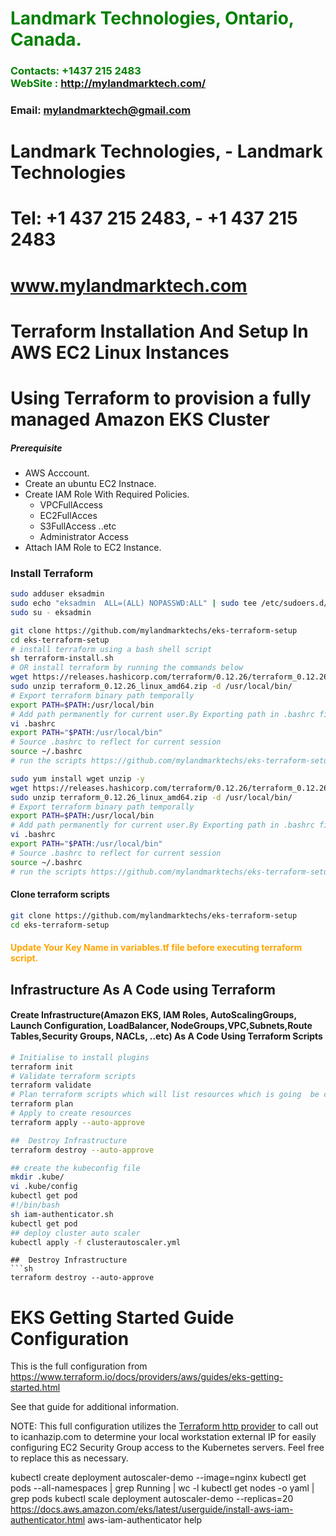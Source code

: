 #  **<span style="color:green">Landmark Technologies, Ontario, Canada.</span>**
### **<span style="color:green">Contacts: +1437 215 2483<br> WebSite : <http://mylandmarktech.com/></span>**
### **Email: mylandmarktech@gmail.com**
# Landmark Technologies,  -    Landmark Technologies 
# Tel: +1 437 215 2483,   -     +1 437 215 2483 
#    www.mylandmarktech.com 
# Terraform Installation And Setup In AWS EC2 Linux Instances
#  Using Terraform to provision a fully managed Amazon EKS Cluster

##### Prerequisite
+ AWS Acccount.
+ Create an ubuntu EC2 Instnace.
+ Create IAM Role With Required Policies.
   + VPCFullAccess
   + EC2FullAcces
   + S3FullAccess  ..etc
   + Administrator Access
+ Attach IAM Role to EC2 Instance.

### Install Terraform
```sh
sudo adduser eksadmin
sudo echo "eksadmin  ALL=(ALL) NOPASSWD:ALL" | sudo tee /etc/sudoers.d/eksadmin
sudo su - eksadmin
```
``` sh
git clone https://github.com/mylandmarktechs/eks-terraform-setup
cd eks-terraform-setup
# install terraform using a bash shell script
sh terraform-install.sh
# OR install terraform by running the commands below
wget https://releases.hashicorp.com/terraform/0.12.26/terraform_0.12.26_linux_amd64.zip
sudo unzip terraform_0.12.26_linux_amd64.zip -d /usr/local/bin/
# Export terraform binary path temporally
export PATH=$PATH:/usr/local/bin
# Add path permanently for current user.By Exporting path in .bashrc file at end of file.
vi .bashrc
export PATH="$PATH:/usr/local/bin"
# Source .bashrc to reflect for current session
source ~/.bashrc  
# run the scripts https://github.com/mylandmarktechs/eks-terraform-setup/blob/main/terraform-install.sh

sudo yum install wget unzip -y
wget https://releases.hashicorp.com/terraform/0.12.26/terraform_0.12.26_linux_amd64.zip
sudo unzip terraform_0.12.26_linux_amd64.zip -d /usr/local/bin/
# Export terraform binary path temporally
export PATH=$PATH:/usr/local/bin
# Add path permanently for current user.By Exporting path in .bashrc file at end of file.
vi .bashrc
export PATH="$PATH:/usr/local/bin"
# Source .bashrc to reflect for current session
source ~/.bashrc  
# run the scripts https://github.com/mylandmarktechs/eks-terraform-setup/blob/main/terraform-install.sh
```
#### Clone terraform scripts
``` sh
git clone https://github.com/mylandmarktechs/eks-terraform-setup
cd eks-terraform-setup
```
#### <span style="color:orange">Update Your Key Name in variables.tf file before executing terraform script.</span>
## Infrastructure As A Code using Terraform
#### Create Infrastructure(Amazon EKS, IAM Roles, AutoScalingGroups, Launch Configuration, LoadBalancer, NodeGroups,VPC,Subnets,Route Tables,Security Groups, NACLs, ..etc) As A Code Using Terraform Scripts
``` sh
# Initialise to install plugins
terraform init 
# Validate terraform scripts
terraform validate 
# Plan terraform scripts which will list resources which is going  be created.
terraform plan 
# Apply to create resources
terraform apply --auto-approve
```

```sh
##  Destroy Infrastructure  
terraform destroy --auto-approve

## create the kubeconfig file  
mkdir .kube/ 
vi .kube/config
kubectl get pod
#!/bin/bash 
sh iam-authenticator.sh 
kubectl get pod
## deploy cluster auto scaler
kubectl apply -f clusterautoscaler.yml

 ```
```
##  Destroy Infrastructure  
```sh
terraform destroy --auto-approve 
```


# EKS Getting Started Guide Configuration

This is the full configuration from https://www.terraform.io/docs/providers/aws/guides/eks-getting-started.html

See that guide for additional information.

NOTE: This full configuration utilizes the [Terraform http provider](https://www.terraform.io/docs/providers/http/index.html) to call out to icanhazip.com to determine your local workstation external IP for easily configuring EC2 Security Group access to the Kubernetes servers. Feel free to replace this as necessary.


kubectl create deployment autoscaler-demo --image=nginx
kubectl get pods --all-namespaces | grep Running | wc -l
kubectl get nodes -o yaml | grep pods
kubectl scale deployment autoscaler-demo --replicas=20
https://docs.aws.amazon.com/eks/latest/userguide/install-aws-iam-authenticator.html
aws-iam-authenticator help
